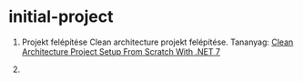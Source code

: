 # initial-project
1. Projekt felépítése
Clean architecture projekt felépítése. Tananyag: [Clean Architecture Project Setup From Scratch With .NET 7](https://www.youtube.com/watch?v=fe4iuaoxGbA&list=PLYpjLpq5ZDGv370qMB4PLF-PlGdBhP0PA 'Clean Architecture Project Setup From Scratch With .NET 7')
   
3. 
